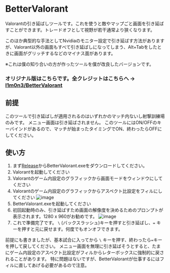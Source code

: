 # BetterValorant
Valorantの引き延ばしツールです。これを使うと敵やマップごと画面を引き延ばすことができます。トレードオフとして視野が若干通常より狭くなります。

このほか典型的な手法としてNvidiaのモニター設定で引き延ばす方法がありますが、Valorant以外の画面もすべて引き延ばしになってしまう、Alt+Tabをしたときに画面がグリッチするなどのマイナス面があります。

※これは僕の知り合いの方が作ったツールを僕が改良したバージョンです。

### オリジナル版はこちらです。全クレジットはこちらへ -> [l1m0n3/BetterValorant](https://github.com/l1m0n3/BetterValorant)

## 前提

このツールで引き延ばしが適用されるのはいずれかのマッチ内ないし射撃訓練場のみです。
メニュー画面は引き延ばされません。
このツールにはON/OFFのキーバインドがあるので、マッチが始まったタイミングでON、終わったらOFFにしてください。

## 使い方
1. まず[Release](https://github.com/vxcall/BetterValorant/releases/tag/BetterValorant-vxcall1.0)からBetterValorant.exeをダウンロードしてください。
2. Valorantを起動してください
3. Valorantのゲーム内設定のグラフィックから画面モードをウィンドウにしてください
4. Valorantのゲーム内設定のグラフィックからアスペクト比設定をフィルにしてください
   ![image](https://github.com/user-attachments/assets/bc011f79-28ac-43fc-a17e-6a0634918384)
5. BetterValorant.exeを起動してください
6. 初回起動時のみ、引き延ばすため画面の解像度を決めるためのプロンプトが表示されます。1280 x 960がお勧めです。
 ![image](https://github.com/user-attachments/assets/556cf15b-252a-4226-a0d1-febc9ac976ed)
7. これで準備完了です。 `\` (バックスラッシュ)キーを押すと引き延ばし、`=` キーを押すと元に戻せます。何度でもオンオフできます。

前提にも書きましたが、基本試合に入ってから `\` キーを押す、終わったら`=`キーを押して戻してください。
メニュー画面を無理に引き延ばそうとすると、たまにゲーム内設定のアスペクト比設定がフィルからレターボックスに強制的に戻されることがあります。
特に問題はないですが、BetterValorantが仕事するにはフィルに直してあげる必要があるので注意。
